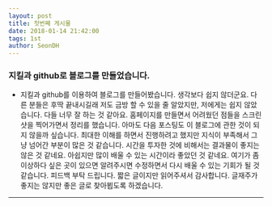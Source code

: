```yaml
---
layout: post
title: 첫번째 게시물
date: 2018-01-14 21:42:00
tags: 1st
author: SeonDH
---
```


### 지킬과 github로 블로그를 만들었습니다.

* 지킬과 github를 이용하여 블로그를 만들어봤습니다. 생각보다 쉽지 않더군요. 다른 분들은 후딱 끝내시길래 저도 금방 할 수 있을 줄 알았지만, 저에게는 쉽지 않았습니다. 다들 너무 잘 하는 것 같아요.
홈페이지를 만들면서 어려웠던 점들을 스크린 샷을 찍어가면서 정리를 했습니다. 아마도 다음 포스팅도 이 블로그에 관한 것이 되지 않을까 싶습니다. 최대한 이해를 하면서 진행하려고 했지만 지식이 부족해서 그냥 넘어간 부분이 많은 것 같습니다. 시간을 투자한 것에 비해서는 결과물이 좋지는 않은 것 같네요. 아쉽지만 많이 배울 수 있는 시간이라 좋았던 것 같네요. 여기가 좀 이상하다 싶은 곳이 있으면 알려주시면 수정하면서 다시 배울 수 있는 기회가 될 것 같습니다. 피드백 부탁 드립니다.
짧은 글이지만 읽어주셔서 감사합니다. 글재주가 좋지는 않지만 좋은 글로 찾아뵙도록 하겠습니다.

<hr />
